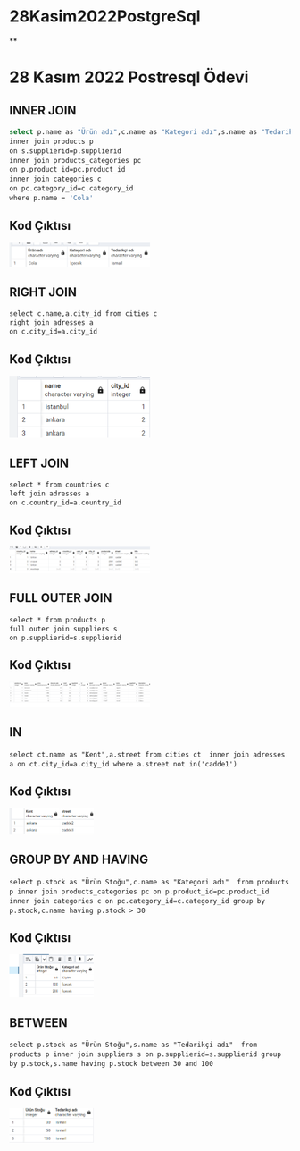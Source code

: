 # 28Kasim2022PostgreSql
** <h1>28 Kasım 2022 Postresql Ödevi</h1>
## INNER JOIN
```sh
select p.name as "Ürün adı",c.name as "Kategori adı",s.name as "Tedarikçi adı" from suppliers s
inner join products p
on s.supplierid=p.supplierid
inner join products_categories pc
on p.product_id=pc.product_id
inner join categories c
on pc.category_id=c.category_id
where p.name = 'Cola'
```
<h2>Kod Çıktısı</h2>
<img src="https://github.com/HuseyinCanSimsek/28Kasim2022PostgreSql/blob/main/Outputs/inner%20join.png" width=50% height=50%>
  </p>
  
  ## RIGHT JOIN
```
select c.name,a.city_id from cities c
right join adresses a
on c.city_id=a.city_id
```
<h2>Kod Çıktısı</h2>
<img src="https://github.com/HuseyinCanSimsek/28Kasim2022PostgreSql/blob/main/right%20join.png" width=50% height=50%>
  </p>
  
   ## LEFT JOIN
```
select * from countries c
left join adresses a
on c.country_id=a.country_id
```
<h2>Kod Çıktısı</h2>
<img src="https://github.com/HuseyinCanSimsek/28Kasim2022PostgreSql/blob/main/left%20join.png" width=50% height=50%>
  </p>
  
   ## FULL OUTER JOIN
```
select * from products p
full outer join suppliers s
on p.supplierid=s.supplierid

```
<h2>Kod Çıktısı</h2>
<img src="https://github.com/HuseyinCanSimsek/28Kasim2022PostgreSql/blob/main/full%20outer.png" width=50% height=50%>
  </p>
  
  ## IN

``select ct.name as "Kent",a.street from cities ct 
inner join adresses a
on ct.city_id=a.city_id
where a.street not in('cadde1')
``
<h2>Kod Çıktısı</h2>
<img src="https://github.com/HuseyinCanSimsek/28Kasim2022PostgreSql/blob/main/Outputs/in.png" width=30% height=30%>
  </p>

## GROUP BY AND HAVING
``
select p.stock as "Ürün Stoğu",c.name as "Kategori adı" 
from products p
inner join products_categories pc
on p.product_id=pc.product_id
inner join categories c
on pc.category_id=c.category_id
group by p.stock,c.name
having p.stock > 30
``

<h2>Kod Çıktısı</h2>
<img src="https://github.com/HuseyinCanSimsek/28Kasim2022PostgreSql/blob/main/Having.png" width=30% height=30%>
  </p>
 
## BETWEEN
`select p.stock as "Ürün Stoğu",s.name as "Tedarikçi adı" 
from products p
inner join suppliers s
on p.supplierid=s.supplierid
group by p.stock,s.name
having p.stock between 30 and 100
`

<h2>Kod Çıktısı</h2>
<img src="https://github.com/HuseyinCanSimsek/28Kasim2022PostgreSql/blob/main/Outputs/between.png" width=30% height=30%>
  </p>
